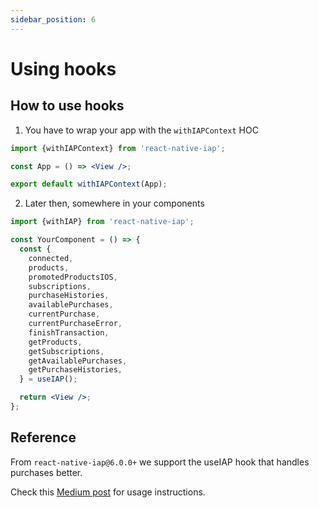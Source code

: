 ```yaml
---
sidebar_position: 6
---
```


# Using hooks

## How to use hooks
1. You have to wrap your app with the `withIAPContext` HOC

```jsx
import {withIAPContext} from 'react-native-iap';

const App = () => <View />;

export default withIAPContext(App);
```

2. Later then, somewhere in your components

```jsx
import {withIAP} from 'react-native-iap';

const YourComponent = () => {
  const {
    connected,
    products,
    promotedProductsIOS,
    subscriptions,
    purchaseHistories,
    availablePurchases,
    currentPurchase,
    currentPurchaseError,
    finishTransaction,
    getProducts,
    getSubscriptions,
    getAvailablePurchases,
    getPurchaseHistories,
  } = useIAP();

  return <View />;
};
```

## Reference

From `react-native-iap@6.0.0+` we support the useIAP hook that handles purchases better.

Check this [Medium post](https://medium.com/dooboolab/announcing-react-native-iap-hooks-96c7ffd3f19a) for usage instructions.
